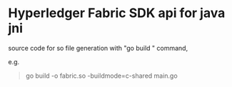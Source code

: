 # Hyperledger Fabric SDK api for java jni

source code for so file generation with "go build " command,

e.g.

> go build -o fabric.so -buildmode=c-shared main.go
